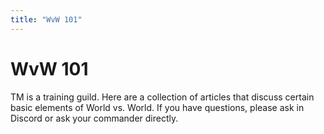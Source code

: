 ```yaml
---
title: "WvW 101"
---
```


# WvW 101

TM is a training guild. Here are a collection of articles that discuss certain basic elements of World vs. World. If you have questions, please ask in Discord or ask your commander directly.
